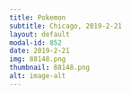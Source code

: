 ```yaml
---
title: Pokemon
subtitle: Chicago, 2019-2-21
layout: default
modal-id: 852
date: 2019-2-21
img: 88148.png
thumbnail: 88148.png
alt: image-alt
---
```


